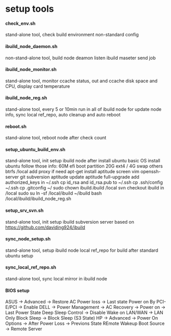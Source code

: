 setup tools
======

#### check_env.sh
stand-alone tool, check build environment non-standard config

#### ibuild_node_daemon.sh
non-stand-alone tool, build node deamon listen ibuild maseter send job

#### ibuild_node_monitor.sh
stand-alone tool, monitor ccache status, out and ccache disk space and CPU, display card temperature

#### ibuild_node_reg.sh
stand-alone tool, every 5 or 10min run in all of ibuild node for update node info, sync local ref_repo, auto cleanup and auto reboot

#### reboot.sh
stand-alone tool, reboot node after check count

#### setup_ubuntu_build_env.sh
stand-alone tool, init setup ibuild node after install ubuntu basic OS
install ubuntu follow those info:
60M        efi   boot partition
20G        ext4  /
4G         swap
others     btrfs /local
add proxy if need
apt-get install aptitude screen vim openssh-server git subversion
aptitude update
aptitude full-upgrade
add authorized_keys in ~/.ssh
cp id_rsa and id_rsa.pub to ~/.ssh
cp .ssh/config ~/.ssh
cp .gitconfig ~/
sudo chown ibuild.ibuild /local
svn checkout ibuild in /local
sudo su
ln -sf /local/ibuild ~/ibuild
bash /local/ibuild/ibuild_node_reg.sh

#### setup_srv_svn.sh
stand-alone tool, init setup ibuild subversion server based on https://github.com/daviding924/ibuild

#### sync_node_setup.sh
stand-alone tool, setup ibuild node local ref_repo for build after standard ubuntu setup

#### sync_local_ref_repo.sh
stand-alone tool, sync local mirror in ibuild node

#### BIOS setup
ASUS -> Advanced -> Restore AC Power loss -> Last state
                    Power on By PCI-E/PCI -> Enable
DELL -> Power Management -> AC Recovery -> Power on -> Last Power State
                            Deep Sleep Control -> Disable
                            Wake on LAN/WAN -> LAN Only
                            Block Sleep -> Block Sleep (S3 State)
HP -> Advanced -> Power On Options -> After Power Loss -> Previons State
                                      REmote Wakeup Boot Source -> Remote Server


